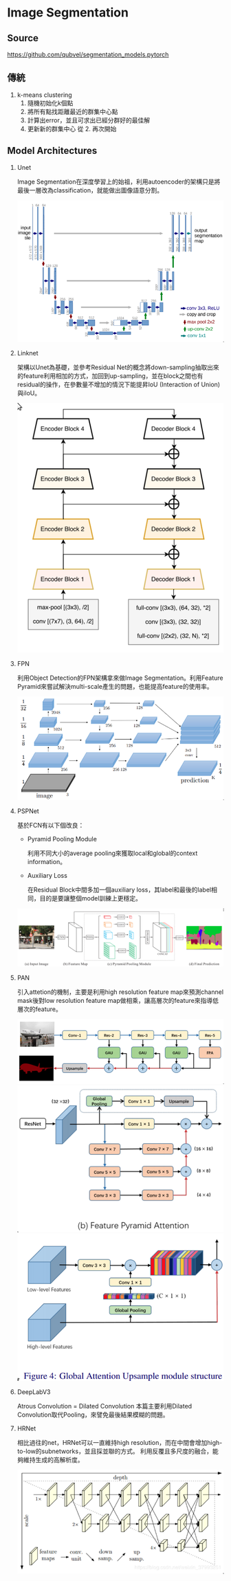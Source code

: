 # Image Segmentation
## Source
https://github.com/qubvel/segmentation_models.pytorch

## 傳統
1. k-means clustering
    1. 隨機初始化k個點
    2. 將所有點找距離最近的群集中心點
    3. 計算出error，並且可求出已經分群好的最佳解
    4. 更新新的群集中心 從 2. 再次開始

## Model Architectures
1. Unet

   Image Segmentation在深度學習上的始祖，利用autoencoder的架構只是將最後一層改為classification，就能做出圖像語意分割。

   ![](images/Unet.png)
2. Linknet

    架構以Unet為基礎，並參考Residual Net的概念將down-sampling抽取出來的feature利用相加的方式，加回到up-sampling，並在block之間也有residual的操作，在參數量不增加的情況下能提昇IoU (Interaction of Union)與iIoU。

    ![](images/Linknet.png)
3. FPN
   
    利用Object Detection的FPN架構拿來做Image Segmentation。利用Feature Pyramid來嘗試解決multi-scale產生的問題，也能提高feature的使用率。

    ![](images/FPN.png)
4. PSPNet

    基於FCN有以下個改良：
    - Pyramid Pooling Module
        
        利用不同大小的average pooling來獲取local和global的context information。
    - Auxiliary Loss
        
        在Residual Block中間多加一個auxiliary loss，其label和最後的label相同，目的是要讓整個model訓練上更穩定。
    
    ![](images/PSPNet.png) 
5. PAN

    引入attetion的機制，主要是利用high resolution feature map來預測channel mask後對low resolution feature map做相乘，讓高層次的feature來指導低層次的feature。

    ![](images/PAN.png)
    ![](images/PAN-FPA.png)
    ![](images/PAN-GAU.png)
6. DeepLabV3

    Atrous Convolution = Dilated Convolution
    本篇主要利用Dilated Convolution取代Pooling，來譬免最後結果模糊的問題。

7. HRNet

    相比過往的net，HRNet可以一直維持high resolution，而在中間會增加high-to-low的subnetworks，並且採並聯的方式。 利用反覆且多尺度的融合，能夠維持生成的高解析度。

    ![](images/HRNet.png)